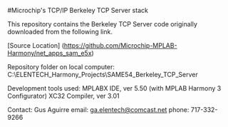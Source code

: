 #Microchip's TCP/IP Berkeley TCP Server stack

This repository contains the Berkeley TCP Server code originally downloaded from the following link.

[Source Location] (https://github.com/Microchip-MPLAB-Harmony/net_apps_sam_e5x)

Repository folder on local computer: C:\ELENTECH_Harmony_Projects\SAME54_Berkeley_TCP_Server

Development tools used:
MPLABX IDE, ver 5.50 (with MPLAB Harmony 3 Configurator)
XC32 Compiler, ver 3.01

Contact: Gus Aguirre
email: ga.elentech@comcast.net
phone: 717-332-9266

